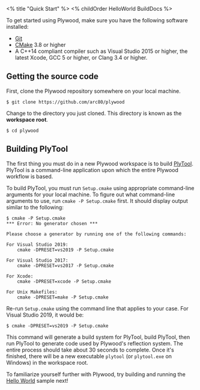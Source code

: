 <% title "Quick Start" %>
<% childOrder
HelloWorld
BuildDocs
%>


To get started using Plywood, make sure you have the following software installed:

* [Git](https://git-scm.com/book/en/v2/Getting-Started-Installing-Git)
* [CMake](https://cmake.org/install/) 3.8 or higher
* A C++14 compliant compiler such as Visual Studio 2015 or higher, the latest Xcode, GCC 5 or higher, or Clang 3.4 or higher.

## Getting the source code

First, clone the Plywood repository somewhere on your local machine.

    $ git clone https://github.com/arc80/plywood

Change to the directory you just cloned. This directory is known as the **workspace root**.

    $ cd plywood

## Building PlyTool

The first thing you must do in a new Plywood workspace is to build [PlyTool](PlyTool). PlyTool is a command-line application upon which the entire Plywood workflow is based.

To build PlyTool, you must run `Setup.cmake` using appropriate command-line arguments for your local machine. To figure out what command-line arguments to use, run `cmake -P Setup.cmake` first. It should display output similar to the following:

    $ cmake -P Setup.cmake
    *** Error: No generator chosen ***

    Please choose a generator by running one of the following commands:

    For Visual Studio 2019:
        cmake -DPRESET=vs2019 -P Setup.cmake

    For Visual Studio 2017:
        cmake -DPRESET=vs2017 -P Setup.cmake

    For Xcode:
        cmake -DPRESET=xcode -P Setup.cmake

    For Unix Makefiles:
        cmake -DPRESET=make -P Setup.cmake

Re-run `Setup.cmake` using the command line that applies to your case. For Visual Studio 2019, it would be:

    $ cmake -DPRESET=vs2019 -P Setup.cmake

This command will generate a build system for PlyTool, build PlyTool, then run PlyTool to generate code used by Plywood's reflection system. The entire process should take about 30 seconds to complete. Once it's finished, there will be a new executable `plytool` (or `plytool.exe` on Windows) in the workspace root.

To familiarize yourself further with Plywood, try building and running the [Hello World](HelloWorld) sample next!
